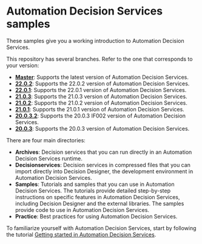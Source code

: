 # Automation Decision Services samples

These samples give you a working introduction to Automation Decision Services.

This repository has several branches. Refer to the one that corresponds to your version:
   - [**Master**](https://github.com/icp4a/automation-decision-services-samples/tree/master): Supports the latest version of Automation Decision Services.
   - [**22.0.2**](https://github.com/icp4a/automation-decision-services-samples/tree/22.0.2): Supports the 22.0.2 version of Automation Decision Services.
   - [**22.0.1**](https://github.com/icp4a/automation-decision-services-samples/tree/22.0.1): Supports the 22.0.1 version of Automation Decision Services.
   - [**21.0.3**](https://github.com/icp4a/automation-decision-services-samples/tree/21.0.3): Supports the 21.0.3 version of Automation Decision Services.
   - [**21.0.2**](https://github.com/icp4a/automation-decision-services-samples/tree/21.0.2): Supports the 21.0.2 version of Automation Decision Services.
   - [**21.0.1**](https://github.com/icp4a/automation-decision-services-samples/tree/21.0.1): Supports the 21.0.1 version of Automation Decision Services.
   - [**20.0.3.2**](https://github.com/icp4a/automation-decision-services-samples/tree/20.0.3.2): Supports the 20.0.3 IF002 version of Automation Decision Services.
   - [**20.0.3**](https://github.com/icp4a/automation-decision-services-samples/tree/20.0.3): Supports the 20.0.3 version of Automation Decision Services.

There are four main directories:

  - **Archives**: Decision services that you can run directly in an Automation Decision Services runtime.
  - **Decisionservices**: Decision services in compressed files that you can import directly into Decision Designer, the development environment in Automation Decision Services.
  - **Samples**: Tutorials and samples that you can use in Automation Decision Services. The tutorials provide
 detailed step-by-step instructions on specific features in Automation Decision Services, including Decision Designer and the external libraries. The samples provide code to use in Automation Decision Services.
  - **Practice**: Best practices for using Automation Decision Services.
 
To familiarize yourself with Automation Decision Services, start by following the tutorial [Getting started in Automation Decision Services](https://www.ibm.com/docs/en/cloud-paks/cp-biz-automation/22.0.2?topic=resources-getting-started-tutorial).
